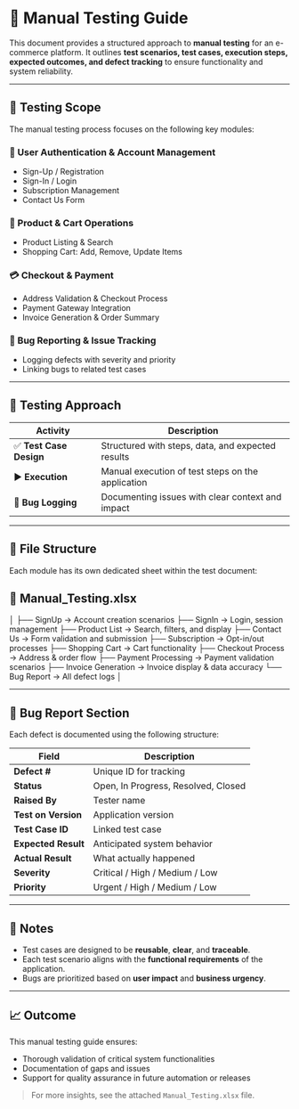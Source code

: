 # 📖 Manual Testing Guide

This document provides a structured approach to **manual testing** for an e-commerce platform. It outlines **test scenarios, test cases, execution steps, expected outcomes, and defect tracking** to ensure functionality and system reliability.

---

## 🧭 Testing Scope

The manual testing process focuses on the following key modules:

### 🔐 User Authentication & Account Management
- Sign-Up / Registration
- Sign-In / Login
- Subscription Management
- Contact Us Form

### 🛒 Product & Cart Operations
- Product Listing & Search
- Shopping Cart: Add, Remove, Update Items

### 💳 Checkout & Payment
- Address Validation & Checkout Process
- Payment Gateway Integration
- Invoice Generation & Order Summary

### 🐞 Bug Reporting & Issue Tracking
- Logging defects with severity and priority
- Linking bugs to related test cases

---

## 🧪 Testing Approach

| Activity        | Description |
|----------------|-------------|
| ✅ **Test Case Design** | Structured with steps, data, and expected results |
| ▶️ **Execution**        | Manual execution of test steps on the application |
| 🐛 **Bug Logging**      | Documenting issues with clear context and impact |

---

## 📁 File Structure

Each module has its own dedicated sheet within the test document:


## 📄 Manual_Testing.xlsx
│
├── SignUp              → Account creation scenarios
├── SignIn              → Login, session management
├── Product List        → Search, filters, and display
├── Contact Us          → Form validation and submission
├── Subscription        → Opt-in/out processes
├── Shopping Cart       → Cart functionality
├── Checkout Process    → Address & order flow
├── Payment Processing  → Payment validation scenarios
├── Invoice Generation  → Invoice display & data accuracy
└── Bug Report          → All defect logs
│

---

## 🐞 Bug Report Section

Each defect is documented using the following structure:

| Field             | Description |
|------------------|-------------|
| **Defect #**         | Unique ID for tracking |
| **Status**           | Open, In Progress, Resolved, Closed |
| **Raised By**        | Tester name |
| **Test on Version**  | Application version |
| **Test Case ID**     | Linked test case |
| **Expected Result**  | Anticipated system behavior |
| **Actual Result**    | What actually happened |
| **Severity**         | Critical / High / Medium / Low |
| **Priority**         | Urgent / High / Medium / Low |

---

## 📌 Notes

- Test cases are designed to be **reusable**, **clear**, and **traceable**.
- Each test scenario aligns with the **functional requirements** of the application.
- Bugs are prioritized based on **user impact** and **business urgency**.

---

## 📈 Outcome

This manual testing guide ensures:

- Thorough validation of critical system functionalities
- Documentation of gaps and issues
- Support for quality assurance in future automation or releases

> For more insights, see the attached `Manual_Testing.xlsx` file.
